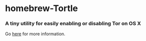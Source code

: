 # homebrew-Tortle
### A tiny utility for easily enabling or disabling Tor on OS X
Go [here](https://thrifus.github.io/Tortle) for more information.
